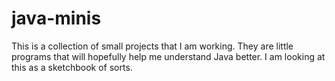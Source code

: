 java-minis
==========

This is a collection of small projects that I am working. They are little programs that will hopefully help me understand Java better.  I am looking at this as a sketchbook of sorts.